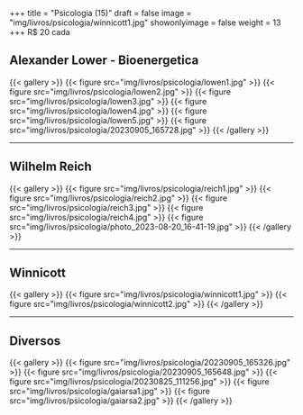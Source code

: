 +++
title = "Psicologia (15)"
draft = false
image = "img/livros/psicologia/winnicott1.jpg"
showonlyimage = false
weight = 13
+++
<span class="price">R$ 20</span> cada
<!--more-->

## Alexander Lower - Bioenergetica

{{< gallery >}}
{{< figure src="img/livros/psicologia/lowen1.jpg" >}}
{{< figure src="img/livros/psicologia/lowen2.jpg" >}}
{{< figure src="img/livros/psicologia/lowen3.jpg" >}}
{{< figure src="img/livros/psicologia/lowen4.jpg" >}}
{{< figure src="img/livros/psicologia/lowen5.jpg" >}}
{{< figure src="img/livros/psicologia/20230905_165728.jpg" >}}
{{< /gallery >}}

---

## Wilhelm Reich

{{< gallery >}}
{{< figure src="img/livros/psicologia/reich1.jpg" >}}
{{< figure src="img/livros/psicologia/reich2.jpg" >}}
{{< figure src="img/livros/psicologia/reich3.jpg" >}}
{{< figure src="img/livros/psicologia/reich4.jpg" >}}
{{< figure src="img/livros/psicologia/photo_2023-08-20_16-41-19.jpg" >}}
{{< /gallery >}}

---

## Winnicott

{{< gallery >}}
{{< figure src="img/livros/psicologia/winnicott1.jpg" >}}
{{< figure src="img/livros/psicologia/winnicott2.jpg" >}}
{{< /gallery >}}

---

## Diversos

{{< gallery >}}
{{< figure src="img/livros/psicologia/20230905_165326.jpg" >}}
{{< figure src="img/livros/psicologia/20230905_165648.jpg" >}}
{{< figure src="img/livros/psicologia/20230825_111256.jpg" >}}
{{< figure src="img/livros/psicologia/gaiarsa1.jpg" >}}
{{< figure src="img/livros/psicologia/gaiarsa2.jpg" >}}
{{< /gallery >}}